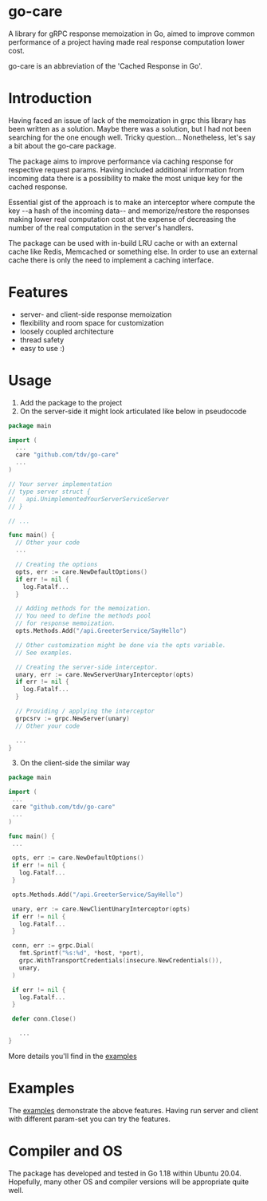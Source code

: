 # go-care
A library for gRPC response memoization in Go, aimed to improve common performance of a project having made real response computation lower cost.  

go-care is an abbreviation of the 'Cached Response in Go'.  

# Introduction
Having faced an issue of lack of the memoization in grpc this library has been written as a solution. Maybe there was a solution, but I had not been searching for the one enough well. Tricky question... Nonetheless, let's say a bit about the go-care package.    

The package aims to improve performance via caching response for respective request params. Having included additional information from incoming data there is a possibility to make the most unique key for the cached response.  

Essential gist of the approach is to make an interceptor where compute the key --a hash of the incoming data-- and memorize/restore the responses making lower real computation cost at the expense of decreasing the number of the real computation in the server's handlers.  

The package can be used with in-build LRU cache or with an external cache like Redis, Memcached or something else. In order to use an external cache there is only the need to implement a caching interface.

# Features
- server- and client-side response memoization
- flexibility and room space for customization
- loosely coupled architecture
- thread safety
- easy to use :)

# Usage
1. Add the package to the project
2. On the server-side it might look articulated like below in pseudocode
```go
package main

import (
  ...
  care "github.com/tdv/go-care"
  ...
)

// Your server implementation
// type server struct {
//   api.UnimplementedYourServerServiceServer
// }

// ...

func main() {
  // Other your code
  ...

  // Creating the options
  opts, err := care.NewDefaultOptions()
  if err != nil {
    log.Fatalf...
  }

  // Adding methods for the memoization. 
  // You need to define the methods pool 
  // for response memoization.
  opts.Methods.Add("/api.GreeterService/SayHello")

  // Other customization might be done via the opts variable.
  // See examples.

  // Creating the server-side interceptor.
  unary, err := care.NewServerUnaryInterceptor(opts)
  if err != nil {
    log.Fatalf...
  }

  // Providing / applying the interceptor
  grpcsrv := grpc.NewServer(unary)
  // Other your code

  ...
}
```
3. On the client-side the similar way
 ```go
package main

import (
  ...
  care "github.com/tdv/go-care"
  ...
)

func main() {
  ...

  opts, err := care.NewDefaultOptions()
  if err != nil {
    log.Fatalf...
  }

  opts.Methods.Add("/api.GreeterService/SayHello")

  unary, err := care.NewClientUnaryInterceptor(opts)
  if err != nil {
    log.Fatalf...
  }

  conn, err := grpc.Dial(
    fmt.Sprintf("%s:%d", *host, *port),
    grpc.WithTransportCredentials(insecure.NewCredentials()),
    unary,
  )

  if err != nil {
    log.Fatalf...
  }

  defer conn.Close()

	...
}
```
More details you'll find in the [examples](https://github.com/tdv/go-care/tree/main/examples/greeter)
 
# Examples
The [examples](https://github.com/tdv/go-care/tree/main/examples/greeter) demonstrate the above features. Having run server and client with different param-set you can try the features.

# Compiler and OS
The package has developed and tested in Go 1.18 within Ubuntu 20.04. Hopefully, many other OS and compiler versions will be appropriate quite well.
